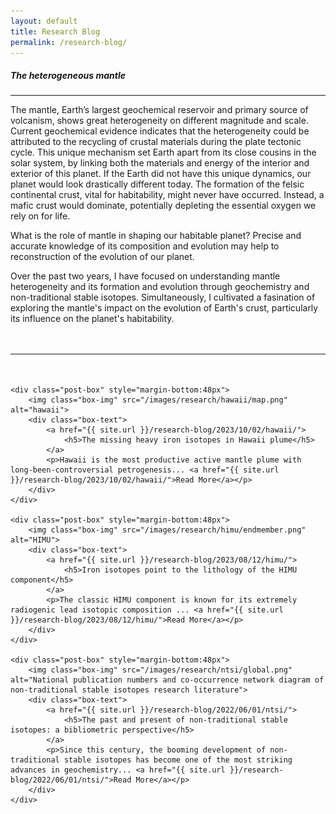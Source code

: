 ```yaml
---
layout: default
title: Research Blog
permalink: /research-blog/
---
```


<div class="page-content wc-container">
	<h5>The heterogeneous mantle</h5>  
	<hr>
	<p id="DropCap">The mantle, Earth’s largest geochemical reservoir and primary source of volcanism, shows great heterogeneity on different magnitude and scale. Current geochemical evidence indicates that the heterogeneity could be attributed to the recycling of crustal materials during the plate tectonic cycle. This unique mechanism set Earth apart from its close cousins in the solar system, by linking both the materials and energy of the interior and exterior of this planet. If the Earth did not have this unique dynamics, our planet would look drastically different today. The formation of the felsic continental crust, vital for habitability, might never have occurred. Instead, a mafic crust would dominate, potentially depleting the essential oxygen we rely on for life.
	</p>
	<p>
	What is the role of mantle in shaping our habitable planet? Precise and accurate knowledge of its composition and evolution may help to reconstruction of the evolution of our planet. 
	</p>
	<p style="margin-bottom:48px">
    Over the past two years, I have focused on understanding mantle heterogeneity and its formation and evolution through geochemistry and non-traditional stable isotopes. Simultaneously, I cultivated a fasination of exploring the mantle's impact on the evolution of Earth's crust, particularly its influence on the planet's habitability.
	</p>
	<hr style="margin-bottom:48px">




	<div class="post-box" style="margin-bottom:48px">
		<img class="box-img" src="/images/research/hawaii/map.png" alt="hawaii">
		<div class="box-text">
			<a href="{{ site.url }}/research-blog/2023/10/02/hawaii/">
				<h5>The missing heavy iron isotopes in Hawaii plume</h5>
			</a>
			<p>Hawaii is the most productive active mantle plume with long-been-controversial petrogenesis... <a href="{{ site.url }}/research-blog/2023/10/02/hawaii/">Read More</a></p>
		</div>
	</div>
	
	<div class="post-box" style="margin-bottom:48px">
		<img class="box-img" src="/images/research/himu/endmember.png" alt="HIMU">
		<div class="box-text">
			<a href="{{ site.url }}/research-blog/2023/08/12/himu/">
				<h5>Iron isotopes point to the lithology of the HIMU component</h5>
			</a>
			<p>The classic HIMU component is known for its extremely radiogenic lead isotopic composition ... <a href="{{ site.url }}/research-blog/2023/08/12/himu/">Read More</a></p>
		</div>
	</div>
	
	<div class="post-box" style="margin-bottom:48px">
		<img class="box-img" src="/images/research/ntsi/global.png" alt="National publication numbers and co-occurrence network diagram of non-traditional stable isotopes research literature">
		<div class="box-text">
			<a href="{{ site.url }}/research-blog/2022/06/01/ntsi/">
				<h5>The past and present of non-traditional stable isotopes: a bibliometric perspective</h5>
			</a>
			<p>Since this century, the booming development of non-traditional stable isotopes has become one of the most striking advances in geochemistry... <a href="{{ site.url }}/research-blog/2022/06/01/ntsi/">Read More</a></p>
		</div>
	</div>

</div>
